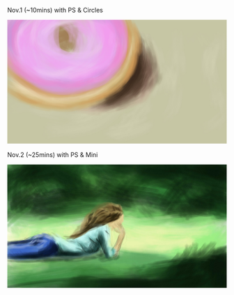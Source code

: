 Nov.1 (~10mins) with PS & Circles

![Circle](1.jpg)

Nov.2 (~25mins) with PS & Mini

![Thinking](2.jpg)

